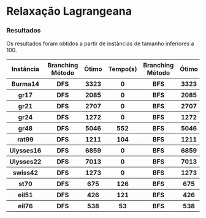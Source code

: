 # Relaxação Lagrangeana<br>
### Resultados<br>
Os resultados foram obtidos a partir de instâncias de tamanho inferiores a 100. <br>

<table align="center">
  <thead>
    <tr>
      <th scope="col">Instância</th>
      <th scope="col">Branching Método</th>
      <th scope="col">Ótimo</th>
      <th scope="col">Tempo(s)</th>
      <th scope="col">Branching Método</th>
      <th scope="col">Ótimo</th>
      <th scope="col">Tempo(s)</th>
    </tr>
  </thead>
  <tbody>
    <tr>
      <th scope="row">Burma14</th>
      <th>DFS</th>
      <th>3323</th>
      <th>0</th>
      <th>BFS</th>
      <th>3323</th>
      <th>0</th>
    </tr>
    <tr>
      <th scope="row">gr17</th>
      <th>DFS</th>
      <th>2085</th>
      <th>0</th>
      <th>BFS</th>
      <th>2085</th>
      <th>0</th>
    </tr>
    <tr>
      <th scope="row">gr21</th>
      <th>DFS</th>
      <th>2707</th>
      <th>0</th>
      <th>BFS</th>
      <th>2707</th>
      <th>0</th>
    </tr>
    <tr>
      <th scope="row">gr24</th>
      <th>DFS</th>
      <th>1272</th>
      <th>0</th>
      <th>BFS</th>
      <th>1272</th>
      <th>0</th>
    </tr>
    <tr>
      <th scope="row">gr48</th>
      <th>DFS</th>
      <th>5046</th>
      <th>552</th>
      <th>BFS</th>
      <th>5046</th>
      <th>556</th>
    </tr>
    <tr>
      <th scope="row">rat99</th>
      <th>DFS</th>
      <th>1211</th>
      <th>104</th>
      <th>BFS</th>
      <th>1211</th>
      <th>104</th>
    </tr>
    <tr>
      <th scope="row">Ulysses16</th>
      <th>DFS</th>
      <th>6859</th>
      <th>0</th>
      <th>BFS</th>
      <th>6859</th>
      <th>0</th>
    </tr>
    <tr>
      <th scope="row">Ulysses22</th>
      <th>DFS</th>
      <th>7013</th>
      <th>0</th>
      <th>BFS</th>
      <th>7013</th>
      <th>0</th>
    </tr>
    <tr>
      <th scope="row">swiss42</th>
      <th>DFS</th>
      <th>1273</th>
      <th>0</th>
      <th>BFS</th>
      <th>1273</th>
      <th>0</th>
    </tr>
     <tr>
      <th scope="row">st70</th>
      <th>DFS</th>
      <th>675</th>
      <th>126</th>
      <th>BFS</th>
      <th>675</th>
      <th>131</th>
    </tr>
     <tr>
      <th scope="row">eil51</th>
      <th>DFS</th>
      <th>426</th>
      <th>121</th>
      <th>BFS</th>
      <th>426</th>
      <th>120</th>
    </tr>
    <tr>
      <th scope="row">eil76</th>
      <th>DFS</th>
      <th>538</th>
      <th>53</th>
      <th>BFS</th>
      <th>538</th>
      <th>54</th>
    </tr>
  </tbody>
</table>
